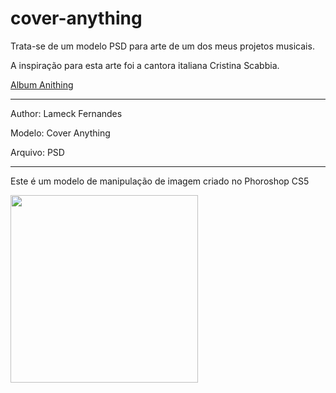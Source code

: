 # cover-anything
Trata-se de um modelo PSD para arte de um dos meus projetos musicais.

<p>A inspiração para esta arte foi a cantora italiana Cristina Scabbia.</p>
<a href="https://github.com/MyMusicalMind/Anything"> Album Anithing</a>

<hr>
<p>Author: Lameck Fernandes</p>
<p>Modelo: Cover Anything</p>
<p>Arquivo: PSD</p>

<hr>
<p>Este é um modelo de manipulação de imagem criado no Phoroshop CS5</p>
<img src="https://s26.postimg.org/9r3ko0o49/Cover_official_album.jpg" width="300" height="300">
